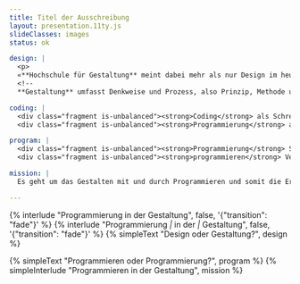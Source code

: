 ```yaml
---
title: Titel der Ausschreibung
layout: presentation.11ty.js
slideClasses: images
status: ok

design: |
  <p>
  «**Hochschule für Gestaltung** meint dabei mehr als nur Design im heutigen Sinne – es geht um die Gestaltung der menschlichen Umwelt.  Denn letztlich geht es um die Frage, wie der Mensch mit seiner Umwelt interagiert – und wie er sie gestaltet.»<br><small>Prof. Dr. Dagmar Rinker</small></p>
  <!--
  **Gestaltung** umfasst Denkweise und Prozess, also Prinzip, Methode und Reflexion, **Design** manifestiert sich in der Anwendungsdisziplin (Praxis, Umsetzung, Artefakt).-->

coding: |
  <div class="fragment is-unbalanced"><strong>Coding</strong> als Schreiben von Code als handwerkliche, konkrete Tätigkeit, bei der eine Idee oder ein Algorithmus in eine Programmiersprache übersetzt wird.</div>
  <div class="fragment is-unbalanced"><strong>Programmierung</strong> als systematische, strukturierte Entwicklung funktionaler Software. // Das reflektierte und systematische Entwerfen von Verhalten, Prozessen und Strukturen.</div>

program: |
  <div class="fragment is-unbalanced"><strong>Programmierung</strong> Substantiv, ist statisch, benennt, fixiert</div>
  <div class="fragment is-unbalanced"><strong>programmieren</strong> Verb, bewegt sich, ist dynamisch, beschreibt eine Tätigkeit, ist ein Werden</div>

mission: |
  Es geht um das Gestalten mit und durch Programmieren und somit die Erweiterung des gestalterischen <del>Denkens</del> Repertoires um algorithmische und technologische Mittel.

---
```

{% interlude "Programmierung in der Gestaltung", false, '{"transition": "fade"}' %}
{% interlude "Programmierung *|* in der *|* Gestaltung", false, '{"transition": "fade"}' %}
{% simpleText "Design oder Gestaltung?", design %}

{% simpleText "Programmieren oder Programmierung?", program %}
{% simpleInterlude "Programmieren in der Gestaltung", mission %}



